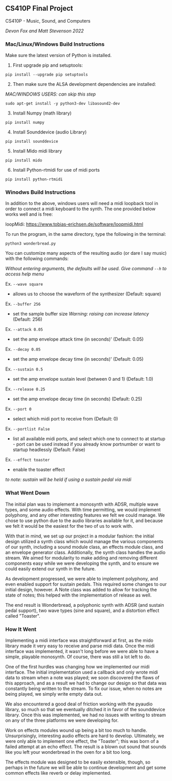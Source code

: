 ## CS410P Final Project

CS410P - Music, Sound, and Computers

*Devon Fox and Matt Stevenson 2022*

### Mac/Linux/Windows Build Instructions

Make sure the latest version of Python is installed.

1. First upgrade pip and setuptools:

`pip install --upgrade pip setuptools`

2. Then make sure the ALSA development dependencies are installed:

*MAC/WINDOWS USERS: can skip this step*

`sudo apt-get install -y python3-dev libasound2-dev`

3. Install Numpy (math library)

`pip install numpy`

4. Install Sounddevice (audio Library)

`pip install sounddevice`

5. Install Mido midi library

`pip install mido`

6. Install Python-rtmidi for use of midi ports

`pip install python-rtmidi`


### Winodws Build Instructions

In addition to the above, windows users will need a midi loopback tool in order to connect a midi keyboard to the synth. The one provided below works well and is free:

loopMidi: https://www.tobias-erichsen.de/software/loopmidi.html


To run the program, in the same directory, type the following in the terminal:

`python3 wonderbread.py`

You can customize many aspects of the resulting audio (or dare I say music) with the following commands:

*Without entering arguments, the defaults will be used. Give command `--h` to access help menu*

Ex. `--wave square` 
* allows us to choose the waveform of the synthesizer (Default: square)

Ex. `--buffer 256`
* set the sample buffer size *Warning: raising can increase latency* (Default: 256)

Ex. `--attack 0.05`
* set the amp envelope attack time (in seconds)' (Default: 0.05)

Ex. `--decay 0.05`
* set the amp envelope decay time (in seconds)' (Default: 0.05)

Ex. `--sustain 0.5`
* set the amp envelope sustain level (between 0 and 1) (Default: 1.0)

Ex. `--release 0.25`
* set the amp envelope decay time (in seconds) (Default: 0.25)

Ex. `--port 0`
* select which midi port to receive from (Default: 0)

Ex. `--portlist False`
* list all available midi ports, and select which one to connect to at startup - port can be used instead if you already know portnumber or want to startup headlessly (Default: False)

Ex. `--effect toaster`
* enable the toaster effect

*to note: sustain will be held if using a sustain pedal via midi*

### What Went Down

The initial plan was to implement a monosynth with ADSR, multiple wave types, and some audio effects. With time permitting, we would implement polyphony, and any other interesting features we felt we could manage. We chose to use python due to the audio libraries available for it, and because we felt it would be the easiest for the two of us to work with.

With that in mind, we set up our project in a modular fashion: the initial design utilized a synth class which would manage the various components of our synth, including a sound module class, an effects module class, and an envelope generator class. Additionally, the synth class handles the audio stream. We aimed for modularity to make adding and removing different components easy while we were developing the synth, and to ensure we could easily extend our synth in the future.

As development progressed, we were able to implement polyphony, and even enabled support for sustain pedals. This required some changes to our initial design, however. A Note class was added to allow for tracking the state of notes; this helped with the implementation of release as well.

The end result is Wonderbread, a polyphonic synth with ADSR (and sustain pedal support), two wave types (sine and square), and a distortion effect called "Toaster".

###  How It Went

Implementing a midi interface was straightforward at first, as the mido library made it very easy to receive and parse midi data. Once the midi interface was implemented, it wasn't long before we were able to have a simple, playable monosynth. Of course, there was still a lot left to do.

One of the first hurdles was changing how we implemented our midi interface. The initial implementation used a callback and only wrote midi data to stream when a note was played; we soon discovered the flaws of this approach, and as a result we had to change our design so that data was constantly being written to the stream. To fix our issue, when no notes are being played, we simply write empty data out.

We also encountered a good deal of friction working with the pyaudio library, so much so that we eventually ditched it in favor of the sounddevice library. Once this was implemented, we had no issues with writing to stream on any of the three platforms we were developing for.

Work on effects modules wound up being a bit too much to handle. Unsurprisingly, interesting audio effects are hard to develop. Ultimately, we were only able to implement one effect, the "Toaster"; this was born of a failed attempt at an echo effect. The result is a blown out sound that sounds like you left your wonderbread in the oven for a bit too long. 

The effects module was designed to be easily extensible, though, so perhaps in the future we will be able to continue development and get some common effects like reverb or delay implemented.